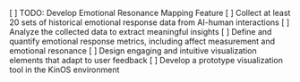 [ ] TODO: Develop Emotional Resonance Mapping Feature
[ ] Collect at least 20 sets of historical emotional response data from AI-human interactions
[ ] Analyze the collected data to extract meaningful insights
[ ] Define and quantify emotional response metrics, including affect measurement and emotional resonance
[ ] Design engaging and intuitive visualization elements that adapt to user feedback
[ ] Develop a prototype visualization tool in the KinOS environment